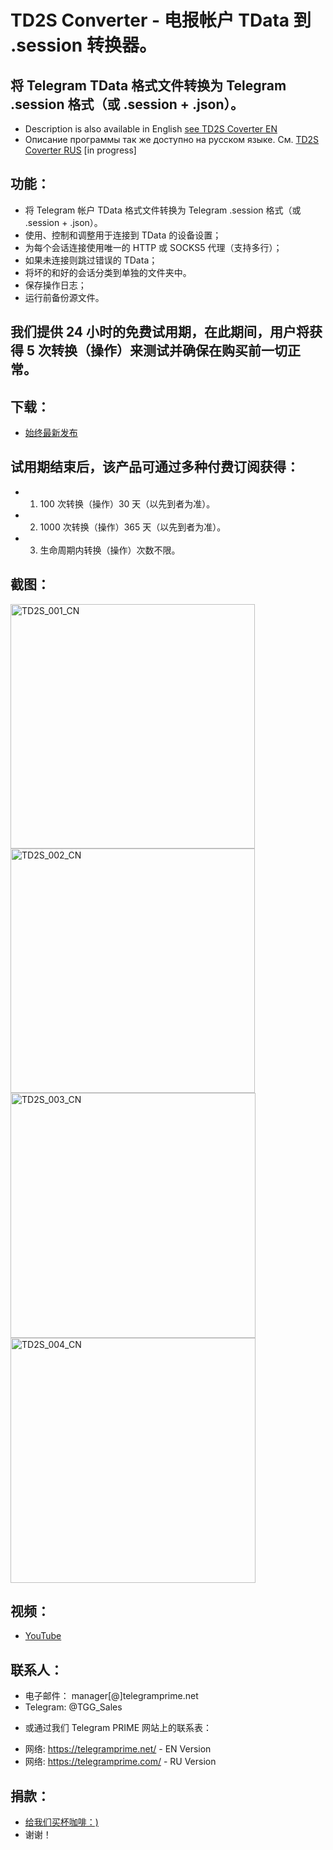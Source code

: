 # TD2S Converter - 电报帐户 TData 到 .session 转换器。
## 将 Telegram TData 格式文件转换为 Telegram .session 格式（或 .session + .json）。

 * Description is also available in English [see TD2S Coverter EN](https://github.com/telegram-prime/Telegram-TData-to-Session-Converter)
 * Описание программы так же доступно на русском языке. См. [TD2S Coverter RUS](https://github.com/telegram-prime/Telegram-TData-to-Session-Converter-RU/) [in progress]


## 功能：
 - 将 Telegram 帐户 TData 格式文件转换为 Telegram .session 格式（或 .session + .json）。
 - 使用、控制和调整用于连接到 TData 的设备设置；
 - 为每个会话连接使用唯一的 HTTP 或 SOCKS5 代理（支持多行）；
 - 如果未连接则跳过错误的 TData；
 - 将坏的和好的会话分类到单独的文件夹中。
 - 保存操作日志；
 - 运行前备份源文件。


## 我们提供 24 小时的免费试用期，在此期间，用户将获得 5 次转换（操作）来测试并确保在购买前一切正常。

## 下载：
 - [始终最新发布](https://github.com/telegram-prime/Telegram-TData-to-Session-Converter-CN/releases/latest)


## 试用期结束后，该产品可通过多种付费订阅获得：
- 1. 100 次转换（操作）30 天（以先到者为准）。
- 2. 1000 次转换（操作）365 天（以先到者为准）。
- 3. 生命周期内转换（操作）次数不限。


## 截图：

<img width="391" alt="TD2S_001_CN" src="https://user-images.githubusercontent.com/94137664/210386190-1d174f16-c545-47ec-86a0-8ff9551d25ce.png"> <img width="391" alt="TD2S_002_CN" src="https://user-images.githubusercontent.com/94137664/210386179-3502a62d-74e4-44c7-aa3f-cf8fbe68157e.png">
<img width="392" alt="TD2S_003_CN" src="https://user-images.githubusercontent.com/94137664/210386173-23f9b2c7-c1a6-4f67-944e-8cf202c05dc0.png"> <img width="392" alt="TD2S_004_CN" src="https://user-images.githubusercontent.com/94137664/210386549-e81515bc-c9b3-4435-a5e3-beb1b34fd319.png">


## 视频：
- [YouTube](https://youtu.be/UnGHt6zBJWQ)


##  联系人：
- 电子邮件： manager[@]telegramprime.net
- Telegram: @TGG_Sales

* 或通过我们 Telegram PRIME 网站上的联系表：
- 网络: https://telegramprime.net/ - EN Version
- 网络: https://telegramprime.com/ - RU Version


## 捐款：
* [给我们买杯咖啡：)](https://commerce.coinbase.com/checkout/a0495346-539e-48df-9b43-880a3b93dc8b)
* 谢谢！








